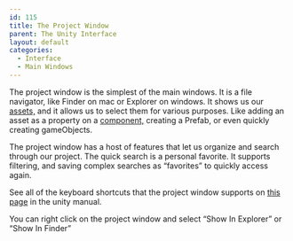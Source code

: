 ```yaml
---
id: 115
title: The Project Window
parent: The Unity Interface
layout: default
categories:
  - Interface
  - Main Windows
---
```

 

The project window is the simplest of the main windows. It is a file navigator, like Finder on mac or Explorer on windows. It shows us our [assets,](http://54.198.102.119/fundamentals/what-are-assets/) and it allows us to select them for various purposes. Like adding an asset as a property on a [component,](http://54.198.102.119/fundamentals/what-are-components/) creating a Prefab, or even quickly creating gameObjects.

The project window has a host of features that let us organize and search through our project. The quick search is a personal favorite. It supports filtering, and saving complex searches as &#8220;favorites&#8221; to quickly access again.

See all of the keyboard shortcuts that the project window supports on [this page](https://docs.unity3d.com/Manual/ProjectView.html) in the unity manual.

You can right click on the project window and select &#8220;Show In Explorer&#8221; or &#8220;Show In Finder&#8221;<figure class="wp-block-embed-youtube wp-block-embed is-type-video is-provider-youtube wp-embed-aspect-16-9 wp-has-aspect-ratio">

<div class="wp-block-embed__wrapper">
</div></figure>